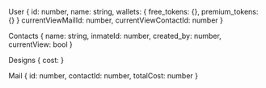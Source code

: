 User {
    id: number,
    name: string,
    wallets: {
        free_tokens: {},
        premium_tokens: {}
    }
    currentViewMailId: number,
    currentViewContactId: number
}

Contacts {
    name: string,
    inmateId: number,
    created_by: number,
    currentView: bool 
}

Designs {
    cost: 
}

Mail {
    id: number,
    contactId: number,
    totalCost: number
}